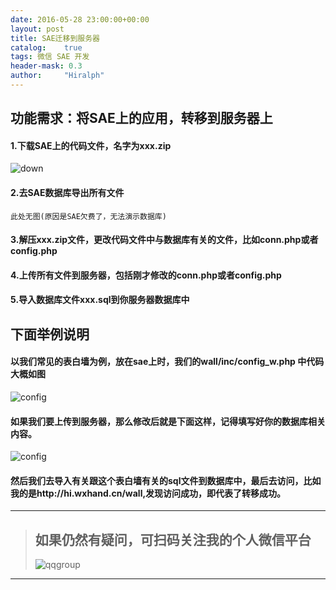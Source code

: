 ```yaml
---
date: 2016-05-28 23:00:00+00:00
layout: post
title: SAE迁移到服务器
catalog:    true
tags: 微信 SAE 开发
header-mask: 0.3
author:     "Hiralph"
---
```


## 功能需求：将SAE上的应用，转移到服务器上

#### 1.下载SAE上的代码文件，名字为xxx.zip
![down](http://qiniu.hizmz.com/sae.gif)

#### 2.去SAE数据库导出所有文件

```
此处无图(原因是SAE欠费了，无法演示数据库)
```

#### 3.解压xxx.zip文件，更改代码文件中与数据库有关的文件，比如conn.php或者config.php

#### 4.上传所有文件到服务器，包括刚才修改的conn.php或者config.php

#### 5.导入数据库文件xxx.sql到你服务器数据库中

## 下面举例说明

#### 以我们常见的表白墙为例，放在sae上时，我们的wall/inc/config_w.php 中代码大概如图
![config](http://qiniu.hizmz.com/saetoser1.JPG)

#### 如果我们要上传到服务器，那么修改后就是下面这样，记得填写好你的数据库相关内容。
![config](http://qiniu.hizmz.com/saetoser2.JPG)

#### 然后我们去导入有关跟这个表白墙有关的sql文件到数据库中，最后去访问，比如我的是http://hi.wxhand.cn/wall,发现访问成功，即代表了转移成功。

___
>## 如果仍然有疑问，可扫码关注我的个人微信平台
>![qqgroup](http://qiniu.hizmz.com/footshow.jpg)
___




